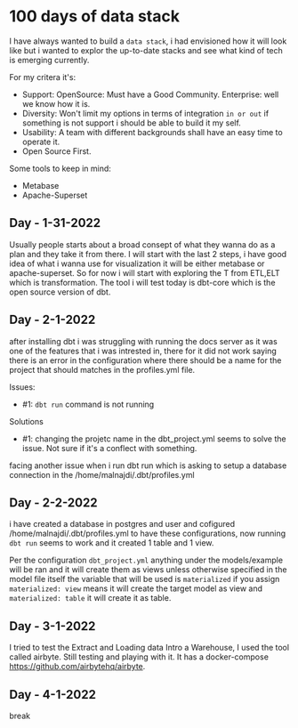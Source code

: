 # 100 days of data stack

I have always wanted to build a `data stack`, i had envisioned how it will look like but i wanted to explor the up-to-date stacks and 
see what kind of tech is emerging currently.

For my critera it's:

- Support: OpenSource: Must have a Good Community. Enterprise: well we know how it is.
- Diversity: Won't limit my options in terms of integration `in or out` if something is not support i should be able to build it my self.
- Usability: A team with different backgrounds shall have an easy time to operate it.
- Open Source First.

Some tools to keep in mind:

- Metabase
- Apache-Superset


## Day - 1-31-2022
Usually people starts about a broad consept of what they wanna do as a plan and they take it from there. I will start with the last 2 steps, 
i have good idea of what i wanna use for visualization it will be either metabase or apache-superset. So for now i will start with exploring 
the T from ETL,ELT which is transformation. The tool i will test today is dbt-core which is the open source version of dbt.


## Day - 2-1-2022
after installing dbt i was struggling with running the docs server as it was one of
the features that i was intrested in, there for it did not work saying there is an error
in the configuration where there should be a name for the project that should matches in the profiles.yml file.

Issues:
- #1: `dbt run` command is not running 

Solutions
- #1: changing the projetc name in the dbt_project.yml seems to solve the issue. Not sure if it's a conflect with something.

facing another issue when i run dbt run which is asking to setup a database connection in the /home/malnajdi/.dbt/profiles.yml


## Day - 2-2-2022
i have created a database in postgres and user and cofigured /home/malnajdi/.dbt/profiles.yml to have these configurations, now running `dbt run` seems to work and 
it created 1 table and 1 view.

Per the configuration `dbt_project.yml` anything under the models/example will be ran and it will create them as views unless otherwise specified in the model file itself
the variable that will be used is `materialized` if you assign `materialized: view` means it will create the target model as view and `materialized: table` it will create it as table.

## Day - 3-1-2022

I tried to test the Extract and Loading data Intro a Warehouse, I used the tool called airbyte. Still
testing and playing with it. It has a docker-compose https://github.com/airbytehq/airbyte.

## Day - 4-1-2022

break


